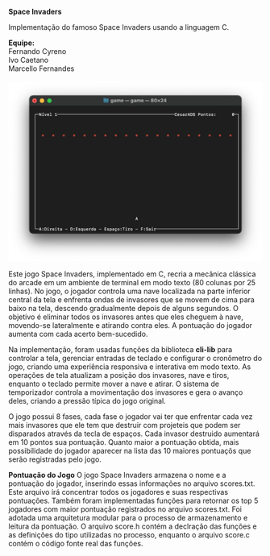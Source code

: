 <b>Space Invaders</b>

Implementação do famoso Space Invaders usando a linguagem C.

<b>Equipe:</b><br>
Fernando Cyreno<br>
Ivo Caetano<br>
Marcello Fernandes<br>
<br>
![Printscreen da tela do jogo](https://github.com/icaj/game/blob/master/game.jpg)<br>

Este jogo Space Invaders, implementado em C, recria a mecânica clássica do arcade em um ambiente de terminal em modo texto (80 colunas por 25 linhas). No jogo, o jogador controla uma nave localizada na parte inferior central da tela e enfrenta ondas de invasores que se movem de cima para baixo na tela, descendo gradualmente depois de alguns segundos. O objetivo é eliminar todos os invasores antes que eles cheguem à nave, movendo-se lateralmente e atirando contra eles. A pontuação do jogador aumenta com cada acerto bem-sucedido.

Na implementação, foram usadas funções da biblioteca <b>cli-lib</b> para controlar a tela, gerenciar entradas de teclado e configurar o cronômetro do jogo, criando uma experiência responsiva e interativa em modo texto. As operações de tela atualizam a posição dos invasores, nave e tiros, enquanto o teclado permite mover a nave e atirar. O sistema de temporizador controla a movimentação dos invasores e gera o avanço deles, criando a pressão típica do jogo original.

O jogo possui 8 fases, cada fase o jogador vai ter que enfrentar cada vez mais invasores que ele tem que destruir com projeteis que podem ser disparados através da tecla de espaços. Cada invasor destruido aumentará em 10 pontos sua pontuação. Quanto maior a pontuação obtida, mais possibilidade do jogador aparecer na lista das 10 maiores pontuaçõs que serão registradas pelo jogo.

<b>Pontuação do Jogo</b>
O jogo Space Invaders armazena o nome e a pontuação do jogador, inserindo essas informações no arquivo scores.txt. Este arquivo irá concentrar todos os jogadores e suas respectivas pontuações. Também foram implementadas funções para retornar os top 5 jogadores com maior pontuação registrados no arquivo scores.txt. Foi adotada uma arquitetura modular para o processo de armazenamento e leitura da pontuação. O arquivo score.h contém a declração das funções e as definições do tipo utilizadas no processo, enquanto o arquivo score.c contém o código fonte real das funções.
